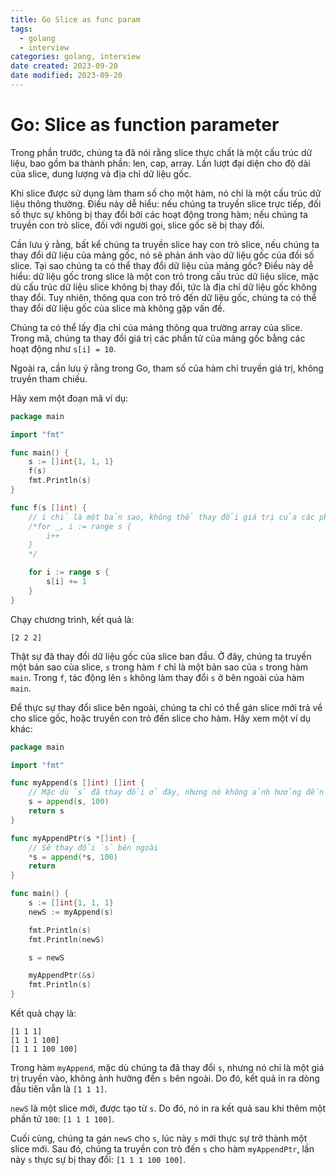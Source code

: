 ```yaml
---
title: Go Slice as func param
tags:
  - golang
  - interview
categories: golang, interview
date created: 2023-09-20
date modified: 2023-09-20
---
```


# Go: Slice as function parameter

Trong phần trước, chúng ta đã nói rằng slice thực chất là một cấu trúc dữ liệu, bao gồm ba thành phần: len, cap, array. Lần lượt đại diện cho độ dài của slice, dung lượng và địa chỉ dữ liệu gốc.

Khi slice được sử dụng làm tham số cho một hàm, nó chỉ là một cấu trúc dữ liệu thông thường. Điều này dễ hiểu: nếu chúng ta truyền slice trực tiếp, đối số thực sự không bị thay đổi bởi các hoạt động trong hàm; nếu chúng ta truyền con trỏ slice, đối với người gọi, slice gốc sẽ bị thay đổi.

Cần lưu ý rằng, bất kể chúng ta truyền slice hay con trỏ slice, nếu chúng ta thay đổi dữ liệu của mảng gốc, nó sẽ phản ánh vào dữ liệu gốc của đối số slice. Tại sao chúng ta có thể thay đổi dữ liệu của mảng gốc? Điều này dễ hiểu: dữ liệu gốc trong slice là một con trỏ trong cấu trúc dữ liệu slice, mặc dù cấu trúc dữ liệu slice không bị thay đổi, tức là địa chỉ dữ liệu gốc không thay đổi. Tuy nhiên, thông qua con trỏ trỏ đến dữ liệu gốc, chúng ta có thể thay đổi dữ liệu gốc của slice mà không gặp vấn đề.

Chúng ta có thể lấy địa chỉ của mảng thông qua trường array của slice. Trong mã, chúng ta thay đổi giá trị các phần tử của mảng gốc bằng các hoạt động như `s[i] = 10`.

Ngoài ra, cần lưu ý rằng trong Go, tham số của hàm chỉ truyền giá trị, không truyền tham chiếu.

Hãy xem một đoạn mã ví dụ:

```go
package main

import "fmt"

func main() {
	s := []int{1, 1, 1}
	f(s)
	fmt.Println(s)
}

func f(s []int) {
	// i chỉ là một bản sao, không thể thay đổi giá trị của các phần tử trong s
	/*for _, i := range s {
		i++
	}
	*/

	for i := range s {
		s[i] += 1
	}
}
```

Chạy chương trình, kết quả là:

```shell
[2 2 2]
```

Thật sự đã thay đổi dữ liệu gốc của slice ban đầu. Ở đây, chúng ta truyền một bản sao của slice, `s` trong hàm `f` chỉ là một bản sao của `s` trong hàm `main`. Trong `f`, tác động lên `s` không làm thay đổi `s` ở bên ngoài của hàm `main`.

Để thực sự thay đổi slice bên ngoài, chúng ta chỉ có thể gán slice mới trả về cho slice gốc, hoặc truyền con trỏ đến slice cho hàm. Hãy xem một ví dụ khác:

```go
package main

import "fmt"

func myAppend(s []int) []int {
	// Mặc dù `s` đã thay đổi ở đây, nhưng nó không ảnh hưởng đến `s` ở hàm bên ngoài
	s = append(s, 100)
	return s
}

func myAppendPtr(s *[]int) {
	// Sẽ thay đổi `s` bên ngoài
	*s = append(*s, 100)
	return
}

func main() {
	s := []int{1, 1, 1}
	newS := myAppend(s)

	fmt.Println(s)
	fmt.Println(newS)

	s = newS

	myAppendPtr(&s)
	fmt.Println(s)
}
```

Kết quả chạy là:

```shell
[1 1 1]
[1 1 1 100]
[1 1 1 100 100]
```

Trong hàm `myAppend`, mặc dù chúng ta đã thay đổi `s`, nhưng nó chỉ là một giá trị truyền vào, không ảnh hưởng đến `s` bên ngoài. Do đó, kết quả in ra dòng đầu tiên vẫn là `[1 1 1]`.

`newS` là một slice mới, được tạo từ `s`. Do đó, nó in ra kết quả sau khi thêm một phần tử `100`: `[1 1 1 100]`.

Cuối cùng, chúng ta gán `newS` cho `s`, lúc này `s` mới thực sự trở thành một slice mới. Sau đó, chúng ta truyền con trỏ đến `s` cho hàm `myAppendPtr`, lần này `s` thực sự bị thay đổi: `[1 1 1 100 100]`.
